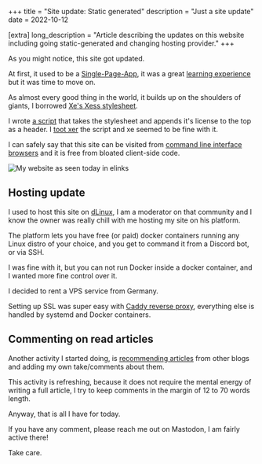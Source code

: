 +++
title = "Site update: Static generated"
description = "Just a site update"
date = 2022-10-12

[extra]
long_description = "Article describing the updates on this website including going static-generated and changing hosting provider."
+++

As you might notice, this site got updated.

At first, it used to be a [Single-Page-App](https://en.wikipedia.org/wiki/Single-page_application), it was a great [learning experience](https://lucdev.net/blog/20220928-hello-world) but it was time to move on.

As almost every good thing in the world, it builds up on the shoulders of giants, I borrowed [Xe's Xess stylesheet](https://github.com/Xe/Xess).

I wrote [a script](https://github.com/lucrnz/site/blob/6a41fbb57b8009bc56a8cd8360de752078c716a7/_scripts/getXess.ts) that takes the stylesheet and appends it's license to the top as a header. I [toot xer](https://mas.to/web/@lucie/109111066446735090) the script and xe seemed to be fine with it.

I can safely say that this site can be visited from [command line interface browsers](https://wiki.archlinux.org/title/list_of_applications#Console) and it is free from bloated client-side code.

![My website as seen today in elinks](/images/blog/20221012-site-update-static-generated/lucdev_elinks.png)

## Hosting update

I used to host this site on [dLinux](https://discord-linux.com/), I am a moderator on that community and I know the owner was really chill with me hosting my site on his platform.

The platform lets you have free (or paid) docker containers running any Linux distro of your choice, and you get to command it from a Discord bot, or via SSH.

I was fine with it, but you can not run Docker inside a docker container, and I wanted more fine control over it.

I decided to rent a VPS service from Germany.

Setting up SSL was super easy with [Caddy reverse proxy](https://caddyserver.com/), everything else is handled by systemd and Docker containers.

## Commenting on read articles

Another activity I started doing, is [recommending articles](/read) from other blogs and adding my own take/comments about them.

This activity is refreshing, because it does not require the mental energy of writing a full article, I try to keep comments in the margin of 12 to 70 words length.

Anyway, that is all I have for today.

If you have any comment, please reach me out on Mastodon, I am fairly active there!

Take care.
